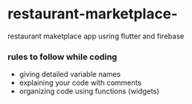 # restaurant-marketplace-
restaurant maketplace app usring flutter and firebase
### rules to follow while coding  
- giving detailed variable names
- explaining your code with comments 
- organizing code using functions (widgets)
